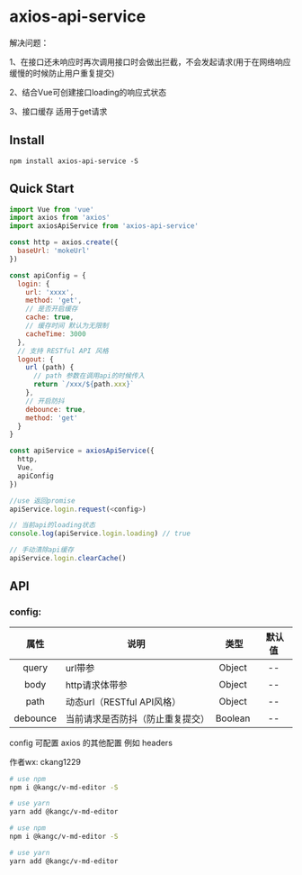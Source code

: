 # axios-api-service

解决问题：

1、在接口还未响应时再次调用接口时会做出拦截，不会发起请求(用于在网络响应缓慢的时候防止用户重复提交)

2、结合Vue可创建接口loading的响应式状态

3、接口缓存 适用于get请求

## Install
```shell
npm install axios-api-service -S
```

## Quick Start
``` javascript
import Vue from 'vue'
import axios from 'axios'
import axiosApiService from 'axios-api-service'

const http = axios.create({
  baseUrl: 'mokeUrl'
})

const apiConfig = {
  login: {
    url: 'xxxx',
    method: 'get',
    // 是否开启缓存
    cache: true,
    // 缓存时间 默认为无限制
    cacheTime: 3000
  },
  // 支持 RESTful API 风格
  logout: {
    url (path) {
      // path 参数在调用api的时候传入
      return `/xxx/${path.xxx}`
    },
    // 开启防抖
    debounce: true,
    method: 'get'
  }
}

const apiService = axiosApiService({
  http,
  Vue,
  apiConfig
})

//use 返回promise
apiService.login.request(<config>)

// 当前api的loading状态
console.log(apiService.login.loading) // true

// 手动清除api缓存
apiService.login.clearCache()
```

## API

### config:

属性  |  说明  |  类型  |  默认值
:-------: | -------  |  :-------:  |  :-------:
query  |  url带参  |  Object  |  --
body  |  http请求体带参  |  Object  |  --
path  |  动态url（RESTful API风格）  |  Object  |  --
debounce  |  当前请求是否防抖（防止重复提交）  |  Boolean  |  --

config 可配置 axios 的其他配置 例如 headers

作者wx: ckang1229

```bash
# use npm
npm i @kangc/v-md-editor -S

# use yarn
yarn add @kangc/v-md-editor
```
```bash
# use npm
npm i @kangc/v-md-editor -S

# use yarn
yarn add @kangc/v-md-editor
```

